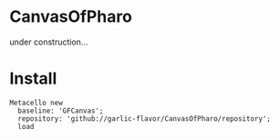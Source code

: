 # CanvasOfPharo

under construction...

# Install
```
Metacello new
  baseline: 'GFCanvas';
  repository: 'github://garlic-flavor/CanvasOfPharo/repository';
  load
```


